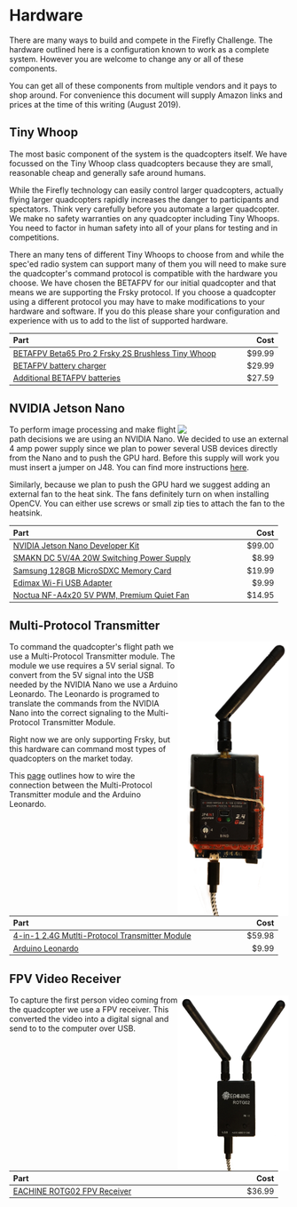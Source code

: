 # Hardware

There are many ways to build and compete in the Firefly Challenge. The
hardware outlined here is a configuration known to work as a complete
system. However you are welcome to change any or all of these
components.

You can get all of these components from multiple vendors and it pays
to shop around. For convenience this document will supply Amazon links
and prices at the time of this writing (August 2019).

## Tiny Whoop

The most basic component of the system is the quadcopters itself. We
have focussed on the Tiny Whoop class quadcopters because they are
small, reasonable cheap and generally safe around humans.

While the Firefly technology can easily control larger quadcopters,
actually flying larger quadcopters rapidly increases the danger to
participants and spectators. Think very carefully before you automate
a larger quadcopter. We make no safety warranties on any quadcopter
including Tiny Whoops. You need to factor in human safety into all of
your plans for testing and in competitions.

There an many tens of different Tiny Whoops to choose from and while
the spec'ed radio system can support many of them you will need to
make sure the quadcopter's command protocol is compatible with the
hardware you choose. We have chosen the BETAFPV for our initial
quadcopter and that means we are supporting the Frsky protocol. If you
choose a quadcopter using a different protocol you may have to make
modifications to your hardware and software. If you do this please
share your configuration and experience with us to add to the list of
supported hardware.

| Part                                                                                                      | Cost |
| --- | ---: |
|[BETAFPV Beta65 Pro 2 Frsky 2S Brushless Tiny Whoop](https://www.amazon.com/gp/product/B07MNG2J6D)|$99.99|
|[BETAFPV battery charger](https://www.amazon.com/BETAFPV-Charger-Board-Battery-Adapter/dp/B072BXBSX5)|$29.99|
|[Additional BETAFPV batteries](https://www.amazon.com/BETAFPV-Battery-Powerwhoop-Connector-Inductrix/dp/B07FFTVB8C)|$27.59|


## NVIDIA Jetson Nano
<img align="right" width=200 src="nano.png" />

To perform image processing and make flight path decisions we are
using an NVIDIA Nano. We decided to use an external 4 amp power supply
since we plan to power several USB devices directly from the Nano and
to push the GPU hard. Before this supply will work you must insert a
jumper on J48. You can find more instructions
[here](https://devtalk.nvidia.com/default/topic/1048640/jetson-nano/power-supply-considerations-for-jetson-nano-developer-kit/).

Similarly, because we plan to push the GPU hard we suggest adding an
external fan to the heat sink. The fans definitely turn on when
installing OpenCV. You can either use screws or small zip ties to
attach the fan to the heatsink.

| Part                                                                                                      | Cost |
| --- | ---: |
|[NVIDIA Jetson Nano Developer Kit](https://www.amazon.com/gp/product/B07PZHBDKT)|$99.00|
|[SMAKN DC 5V/4A 20W Switching Power Supply](https://www.amazon.com/gp/product/B01N4HYWAM)|$8.99|
|[Samsung 128GB MicroSDXC Memory Card](https://www.amazon.com/gp/product/B06XWZWYVP)|$19.99|
|[Edimax Wi-Fi USB Adapter](https://www.amazon.com/Edimax-EW-7811Un-150Mbps-Raspberry-Supports/dp/B003MTTJOY)|$9.99|
|[Noctua NF-A4x20 5V PWM, Premium Quiet Fan](https://www.amazon.com/gp/product/B071FNHVXN)|$14.95|


## Multi-Protocol Transmitter
<img align="right" width=200 src="transmitter.png" />

To command the quadcopter's flight path we use a Multi-Protocol
Transmitter module. The module we use requires a 5V serial signal. To
convert from the 5V signal into the USB needed by the NVIDIA Nano we
use a Arduino Leonardo. The Leonardo is programed to translate the
commands from the NVIDIA Nano into the correct signaling to the
Multi-Protocol Transmitter Module.

Right now we are only supporting Frsky, but this hardware can command
most types of quadcopters on the market today.

This [page](Transmitter.md) outlines how to wire the connection
between the Multi-Protocol Transmitter module and the Arduino
Leonardo.

| Part                                                                                                      | Cost |
| --- | ---: |
|[4-in-1 2.4G Mutlti-Protocol Transmitter Module](https://www.amazon.com/ARRIS-Jumper-Mutltiprotocol-Transmitter-Module/dp/B07D76QRNS)|$59.98|
|[Arduino Leonardo](https://www.amazon.com/Solu-Leonardo-Compatible-Revision-Atmega32u4/dp/B00R237VGO)|$9.99|

## FPV Video Receiver
<img align="right" width=200 src="receive.png" />

To capture the first person video coming from the quadcopter we use a
FPV receiver. This converted the video into a digital signal and send
to to the computer over USB.

| Part                                                                                                      | Cost |
| --- | ---: |
|[EACHINE ROTG02 FPV Receiver](https://www.amazon.com/gp/product/B07NNH93NX)|$36.99|
